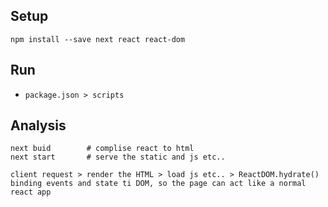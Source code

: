 ## Setup
```
npm install --save next react react-dom
```

## Run
- `package.json > scripts`


## Analysis
```
next buid        # complise react to html
next start       # serve the static and js etc..

client request > render the HTML > load js etc.. > ReactDOM.hydrate() binding events and state ti DOM, so the page can act like a normal react app
```

